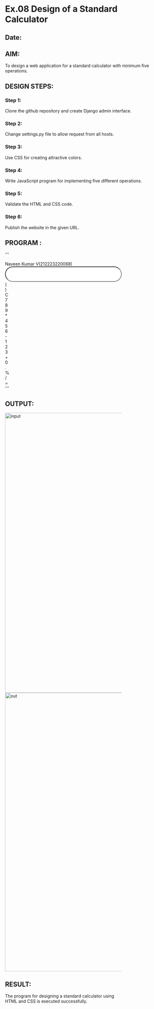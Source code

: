 # Ex.08 Design of a Standard Calculator
## Date:

## AIM:
To design a web application for a standard calculator with minimum five operations.

## DESIGN STEPS:

### Step 1:
Clone the github repository and create Django admin interface.

### Step 2:
Change settings.py file to allow request from all hosts.

### Step 3:
Use CSS for creating attractive colors.

### Step 4:
Write JavaScript program for implementing five different operations.

### Step 5:
Validate the HTML and CSS code.

### Step 6:
Publish the website in the given URL.

## PROGRAM :
'''<!DOCTYPE html>
<html lang="en">

<head>
    <meta charset="UTF-8">
    <meta name="viewport" content="width=device-width, initial-scale=1.0">
    <title>Document</title>
    <link href="https://cdn.jsdelivr.net/npm/bootstrap@5.3.3/dist/css/bootstrap.min.css" rel="stylesheet" integrity="sha384-QWTKZyjpPEjISv5WaRU9OFeRpok6YctnYmDr5pNlyT2bRjXh0JMhjY6hW+ALEwIH" crossorigin="anonymous">
    <link rel="stylesheet" href="https://cdn.jsdelivr.net/npm/bootstrap-icons@1.11.3/font/bootstrap-icons.min.css">
</head>

<body>
    <div class="bg-dark mx-auto text-center text-white" style="width:24rem;">Naveen Kumar V(212223220068)</div>
    <div class="bg-dark row mx-auto text-center" style="width: 24rem;">
        <div class="col-12 my-4"><input type="text" name="" id="output"
                style="width: 100%; height: 50px; border-radius: 25px;"></div>
        <div class="m-3 col-2 btn btn-primary rounded-4" onclick="fn(this)">(</div>
        <div class="m-3 col-2 btn btn-primary rounded-4" onclick="fn(this)">)</div>
        <div class="m-3 col-2 btn btn-danger rounded-4" onclick="fn(this)">C</div>
        <div class="m-3 col-2 btn btn-danger rounded-4" onclick="fn(this)" id="back"><i class="bi bi-backspace-fill"></i></div>
        <div class="m-3 col-2 btn btn-success rounded-4" onclick="fn(this)">7</div>
        <div class="m-3 col-2 btn btn-success rounded-4" onclick="fn(this)">8</div>
        <div class="m-3 col-2 btn btn-success rounded-4" onclick="fn(this)">9</div>
        <div class="m-3 col-2 btn btn-primary rounded-4" onclick="fn(this)">*</div>
        <div class="m-3 col-2 btn btn-success rounded-4" onclick="fn(this)">4</div> 
        <div class="m-3 col-2 btn btn-success rounded-4" onclick="fn(this)">5</div>
        <div class="m-3 col-2 btn btn-success rounded-4" onclick="fn(this)">6</div>
        <div class="m-3 col-2 btn btn-primary rounded-4" onclick="fn(this)">-</div>
        <div class="m-3 col-2 btn btn-success rounded-4" onclick="fn(this)">1</div>
        <div class="m-3 col-2 btn btn-success rounded-4" onclick="fn(this)">2</div>
        <div class="m-3 col-2 btn btn-success rounded-4" onclick="fn(this)">3</div>
        <div class="m-3 col-2 btn btn-primary rounded-4" onclick="fn(this)">+</div>
        <div class="m-3 col-2 btn btn-success rounded-4" onclick="fn(this)">0</div>
        <div class="m-3 col-2 btn btn-success rounded-4" onclick="fn(this)">.</div> 
        <div class="m-3 col-2 btn btn-primary rounded-4" onclick="fn(this)">%</div>
        <div class="m-3 col-2 btn btn-primary rounded-4" onclick="fn(this)">/</div>
        <div class="m-3 col-11 btn btn-warning rounded-4" onclick="fn(this)">=</div>
        <script>
                function fn(e) {
                if (e.innerHTML == '=') {
                output.value = eval(output.value);
                }
                else if (e.id == 'back') {
                v = output.value;
                output.value = v.substring(0, v.length - 1);
                }
                else if (e.innerHTML == 'C') {
                output.value = '';
                }
                else {
                output.value += e.innerHTML;
                }
                }
        </script>
</body>

</html>
'''

## OUTPUT:

<img width="916" alt="input" src="https://github.com/NaveenKumarV2005/Calc/assets/151476286/e75fa1ed-e36d-4cb4-82f6-16b36caee681">

<img width="912" alt="out" src="https://github.com/NaveenKumarV2005/Calc/assets/151476286/c719c150-82e8-4296-8714-50b7f26c9fa4">

## RESULT:
The program for designing a standard calculator using HTML and CSS is executed successfully.
